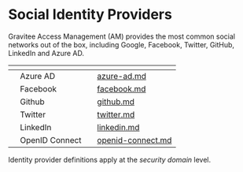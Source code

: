 # Social Identity Providers

Gravitee Access Management (AM) provides the most common social networks out of the box, including Google, Facebook, Twitter, GitHub, LinkedIn and Azure AD.

<table data-view="cards"><thead><tr><th></th><th></th><th></th><th data-hidden data-card-target data-type="content-ref"></th></tr></thead><tbody><tr><td></td><td>Azure AD</td><td></td><td><a href="azure-ad.md">azure-ad.md</a></td></tr><tr><td></td><td>Facebook</td><td></td><td><a href="facebook.md">facebook.md</a></td></tr><tr><td></td><td>Github</td><td></td><td><a href="github.md">github.md</a></td></tr><tr><td></td><td>Twitter</td><td></td><td><a href="twitter.md">twitter.md</a></td></tr><tr><td></td><td>LinkedIn</td><td></td><td><a href="linkedin.md">linkedin.md</a></td></tr><tr><td></td><td>OpenID Connect</td><td></td><td><a href="../../auth-protocols/openid-connect.md">openid-connect.md</a></td></tr></tbody></table>

Identity provider definitions apply at the _security domain_ level.
